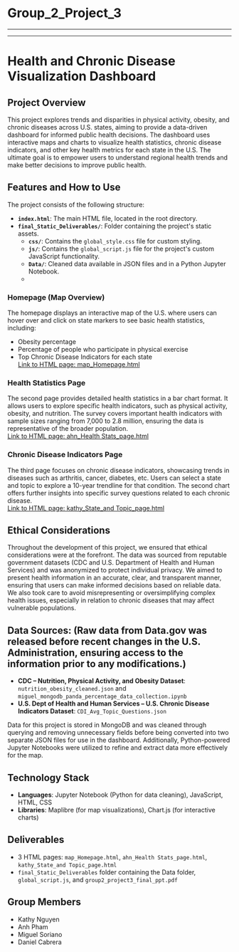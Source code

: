 # Group_2_Project_3
---
---
# Health and Chronic Disease Visualization Dashboard

## Project Overview
This project explores trends and disparities in physical activity, obesity, and chronic diseases across U.S. states, aiming to provide a data-driven dashboard for informed public health decisions. The dashboard uses interactive maps and charts to visualize health statistics, chronic disease indicators, and other key health metrics for each state in the U.S. The ultimate goal is to empower users to understand regional health trends and make better decisions to improve public health.

## Features and How to Use

The project consists of the following structure:

- **`index.html`**: The main HTML file, located in the root directory.
- **`final_Static_Deliverables/`**: Folder containing the project's static assets.
  - **`css/`**: Contains the `global_style.css` file for custom styling.
  - **`js/`**: Contains the `global_script.js` file for the project's custom JavaScript functionality.
  - **`Data/`**: Cleaned data available in JSON files and in a Python Jupyter Notebook. 
  - 
### Homepage (Map Overview)
The homepage displays an interactive map of the U.S. where users can hover over and click on state markers to see basic health statistics, including:
- Obesity percentage
- Percentage of people who participate in physical exercise
- Top Chronic Disease Indicators for each state  
[Link to HTML page: map_Homepage.html](./map_Homepage.html)

### Health Statistics Page
The second page provides detailed health statistics in a bar chart format. It allows users to explore specific health indicators, such as physical activity, obesity, and nutrition. The survey covers important health indicators with sample sizes ranging from 7,000 to 2.8 million, ensuring the data is representative of the broader population.  
[Link to HTML page: ahn_Health Stats_page.html](./ahn_Health%20Stats_page.html)

### Chronic Disease Indicators Page
The third page focuses on chronic disease indicators, showcasing trends in diseases such as arthritis, cancer, diabetes, etc. Users can select a state and topic to explore a 10-year trendline for that condition. The second chart offers further insights into specific survey questions related to each chronic disease.  
[Link to HTML page: kathy_State_and Topic_page.html](./kathy_State%20and%20Topic_page.html)

## Ethical Considerations
Throughout the development of this project, we ensured that ethical considerations were at the forefront. The data was sourced from reputable government datasets (CDC and U.S. Department of Health and Human Services) and was anonymized to protect individual privacy. We aimed to present health information in an accurate, clear, and transparent manner, ensuring that users can make informed decisions based on reliable data. We also took care to avoid misrepresenting or oversimplifying complex health issues, especially in relation to chronic diseases that may affect vulnerable populations.

## Data Sources: (Raw data from Data.gov was released before recent changes in the U.S. Administration, ensuring access to the information prior to any modifications.)
- **CDC – Nutrition, Physical Activity, and Obesity Dataset**: `nutrition_obesity_cleaned.json` and `miguel_mongodb_panda_percentage_data_collection.ipynb`
- **U.S. Dept of Health and Human Services – U.S. Chronic Disease Indicators Dataset**: `CDI_Avg_Topic_Questions.json`

Data for this project is stored in MongoDB and was cleaned through querying and removing unnecessary fields before being converted into two separate JSON files for use in the dashboard. Additionally, Python-powered Jupyter Notebooks were utilized to refine and extract data more effectively for the map.

## Technology Stack
- **Languages**: Jupyter Notebook (Python for data cleaning), JavaScript, HTML, CSS
- **Libraries**: Maplibre (for map visualizations), Chart.js (for interactive charts)

## Deliverables
- 3 HTML pages: `map_Homepage.html`, `ahn_Health Stats_page.html`, `kathy_State_and Topic_page.html`
- `final_Static_Deliverables` folder containing the Data folder, `global_script.js`, and `group2_project3_final_ppt.pdf`

## Group Members
- Kathy Nguyen
- Anh Pham
- Miguel Soriano
- Daniel Cabrera
